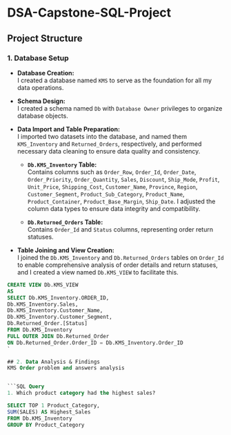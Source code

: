 # DSA-Capstone-SQL-Project

## Project Structure

### 1. Database Setup

- **Database Creation:**  
I created a database named `KMS` to serve as the foundation for all my data operations.

- **Schema Design:**  
 I created a schema named `Db` with `Database Owner` privileges to organize database objects.

- **Data Import and Table Preparation:**  
  I imported two datasets into the database, and named them `KMS_Inventory` and `Returned_Orders`, respectively, and performed necessary data cleaning to ensure data quality and consistency.

  - **`Db.KMS_Inventory` Table:**  
    Contains columns such as `Order_Row`, `Order_Id`, `Order_Date`, `Order_Priority`, `Order_Quantity`, `Sales`, `Discount`, `Ship_Mode`, `Profit`, `Unit_Price`, `Shipping_Cost`, `Customer_Name`, `Province`, `Region`, `Customer_Segment`, `Product_Sub_Category`, `Product_Name`, `Product_Container`, `Product_Base_Margin`, `Ship_Date`. I adjusted the column data types to ensure data integrity and compatibility.
  
  - **`Db.Returned_Orders` Table:**  
    Contains `Order_Id` and `Status` columns, representing order return statuses.

- **Table Joining and View Creation:**  
I joined the `Db.KMS_Inventory` and `Db.Returned_Orders` tables on `Order_Id` to enable comprehensive analysis of order details and return statuses, and I created a view named `Db.KMS_VIEW` to facilitate this.

```SQL Query
CREATE VIEW Db.KMS_VIEW
AS
SELECT Db.KMS_Inventory.ORDER_ID, 
Db.KMS_Inventory.Sales, 
Db.KMS_Inventory.Customer_Name, 
Db.KMS_Inventory.Customer_Segment, 
Db.Returned_Order.[Status]
FROM Db.KMS_Inventory
FULL OUTER JOIN Db.Returned_Order
ON Db.Returned_Order.Order_ID = Db.KMS_Inventory.Order_ID
`

## 2. Data Analysis & Findings
KMS Order problem and answers analysis


```SQL Query
1. Which product category had the highest sales?

SELECT TOP 1 Product_Category, 
SUM(SALES) AS Highest_Sales
FROM Db.KMS_Inventory
GROUP BY Product_Category


